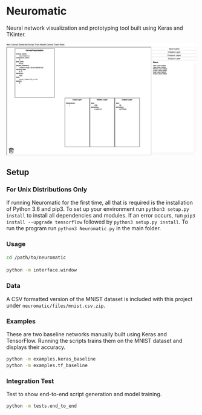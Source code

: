 # Neuromatic

Neural network visualization and prototyping tool built using Keras and TKinter.

![neuromatic window](files/window_example.png)

## Setup
### For Unix Distributions Only
If running Neuromatic for the first time, all that is required is the installation of Python 3.6 and pip3. To set up your environment run `python3 setup.py install` to install all dependencies and modules. If an error occurs, run `pip3 install --upgrade tensorflow` followed by `python3 setup.py install`. To run the program run `python3 Neuromatic.py` in the main folder. 

### Usage
```bash
cd /path/to/neuromatic

python -m interface.window
```

### Data
A CSV formatted version of the MNIST dataset is included with this project under `neuromatic/files/mnist.csv.zip`. 

### Examples
These are two baseline networks manually built using Keras and TensorFlow. Running the scripts trains them on the MNIST dataset and displays their accuracy.

```bash
python -m examples.keras_baseline
python -m examples.tf_baseline
```

### Integration Test
Test to show end-to-end script generation and model training.
```bash
python -m tests.end_to_end
```
